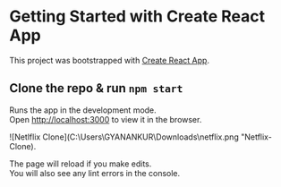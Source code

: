 # Getting Started with Create React App

This project was bootstrapped with [Create React App](https://github.com/facebook/create-react-app).


## Clone the repo & run `npm start`

Runs the app in the development mode.\
Open [http://localhost:3000](http://localhost:3000) to view it in the browser.

![Netlflix Clone](C:\Users\GYANANKUR\Downloads\netflix.png "Netflix-Clone).

The page will reload if you make edits.\
You will also see any lint errors in the console.




